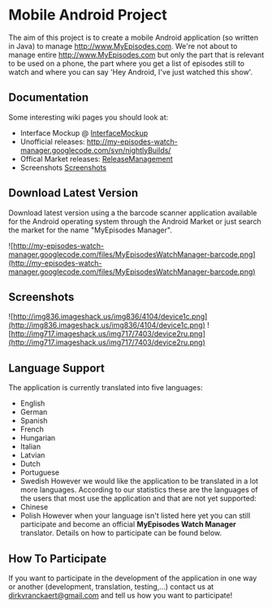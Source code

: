 # Mobile Android Project #
The aim of this project is to create a mobile Android application (so written in Java) to manage http://www.MyEpisodes.com. We're not about to manage entire http://www.MyEpisodes.com but only the part that is relevant to be used on a phone, the part where you get a list of episodes still to watch and where you can say 'Hey Android, I've just watched this show'.

## Documentation ##
Some interesting wiki pages you should look at:
  * Interface Mockup @ [InterfaceMockup](InterfaceMockup.md)
  * Unofficial releases: http://my-episodes-watch-manager.googlecode.com/svn/nightlyBuilds/
  * Offical Market releases: [ReleaseManagement](ReleaseManagement.md)
  * Screenshots [Screenshots](Screenshots.md)

## Download Latest Version ##
Download latest version using a the barcode scanner application available for the Android operating system through the Android Market or just search the market for the name "MyEpisodes Manager".

![http://my-episodes-watch-manager.googlecode.com/files/MyEpisodesWatchManager-barcode.png](http://my-episodes-watch-manager.googlecode.com/files/MyEpisodesWatchManager-barcode.png)

## Screenshots ##
![http://img836.imageshack.us/img836/4104/device1c.png](http://img836.imageshack.us/img836/4104/device1c.png)
![http://img717.imageshack.us/img717/7403/device2ru.png](http://img717.imageshack.us/img717/7403/device2ru.png)

## Language Support ##
The application is currently translated into five languages:
  * English
  * German
  * Spanish
  * French
  * Hungarian
  * Italian
  * Latvian
  * Dutch
  * Portuguese
  * Swedish
However we would like the application to be translated in a lot more languages. According to our statistics these are the languages of the users that most use the application and that are not yet supported:
  * Chinese
  * Polish
However when your language isn't listed here yet you can still participate and become an official **MyEpisodes Watch Manager** translator. Details on how to participate can be found below.

## How To Participate ##
If you want to participate in the development of the application in one way or another (development, translation, testing,...) contact us at dirkvranckaert@gmail.com and tell us how you want to participate!